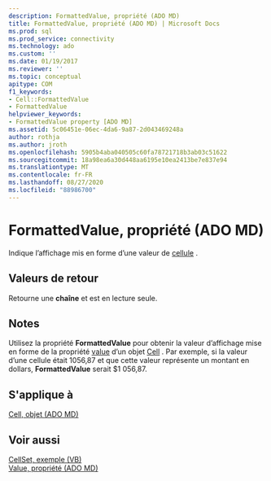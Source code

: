 ```yaml
---
description: FormattedValue, propriété (ADO MD)
title: FormattedValue, propriété (ADO MD) | Microsoft Docs
ms.prod: sql
ms.prod_service: connectivity
ms.technology: ado
ms.custom: ''
ms.date: 01/19/2017
ms.reviewer: ''
ms.topic: conceptual
apitype: COM
f1_keywords:
- Cell::FormattedValue
- FormattedValue
helpviewer_keywords:
- FormattedValue property [ADO MD]
ms.assetid: 5c06451e-06ec-4da6-9a87-2d043469248a
author: rothja
ms.author: jroth
ms.openlocfilehash: 5905b4aba040505c60fa78721718b3ab03c51622
ms.sourcegitcommit: 18a98ea6a30d448aa6195e10ea2413be7e837e94
ms.translationtype: MT
ms.contentlocale: fr-FR
ms.lasthandoff: 08/27/2020
ms.locfileid: "88986700"
---
```

# <a name="formattedvalue-property-ado-md"></a>FormattedValue, propriété (ADO MD)
Indique l’affichage mis en forme d’une valeur de [cellule](./cell-object-ado-md.md) .  
  
## <a name="return-values"></a>Valeurs de retour  
 Retourne une **chaîne** et est en lecture seule.  
  
## <a name="remarks"></a>Notes  
 Utilisez la propriété **FormattedValue** pour obtenir la valeur d’affichage mise en forme de la propriété [value](./value-property-ado-md.md) d’un objet [Cell](./cell-object-ado-md.md) . Par exemple, si la valeur d’une cellule était 1056,87 et que cette valeur représente un montant en dollars, **FormattedValue** serait $1 056,87.  
  
## <a name="applies-to"></a>S'applique à  
 [Cell, objet (ADO MD)](./cell-object-ado-md.md)  
  
## <a name="see-also"></a>Voir aussi  
 [CellSet, exemple (VB)](./cellset-example-vb.md)   
 [Value, propriété (ADO MD)](./value-property-ado-md.md)